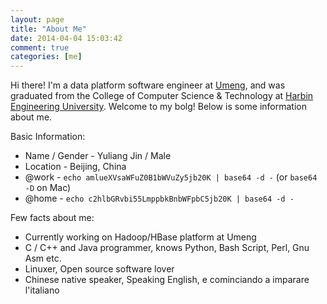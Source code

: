 ```yaml
--- 
layout: page
title: "About Me"
date: 2014-04-04 15:03:42
comment: true
categories: [me]
---
```


Hi there! I'm a data platform software engineer at [Umeng][umeng], and was graduated from the College of Computer Science & Technology at [Harbin Engineering University][heu]. Welcome to my bolg! Below is some information about me.

<!-- more -->

Basic Information:

* Name / Gender - Yuliang Jin / Male
* Location - Beijing, China
* @work - `echo amlueXVsaWFuZ0B1bWVuZy5jb20K | base64 -d -` (or `base64 -D` on Mac)
* @home - `echo c2hlbGRvbi55LmppbkBnbWFpbC5jb20K | base64 -d -`

Few facts about me:

* Currently working on Hadoop/HBase platform at Umeng
* C / C++ and Java programmer, knows Python, Bash Script, Perl, Gnu Asm etc.
* Linuxer, Open source software lover
* Chinese native speaker, Speaking English, e cominciando a imparare l'italiano

[umeng]:    http://www.umeng.com
[heu]:      http://english.hrbeu.edu.cn
